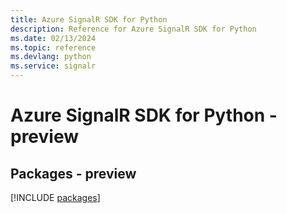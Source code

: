 ```yaml
---
title: Azure SignalR SDK for Python
description: Reference for Azure SignalR SDK for Python
ms.date: 02/13/2024
ms.topic: reference
ms.devlang: python
ms.service: signalr
---
```

# Azure SignalR SDK for Python - preview
## Packages - preview
[!INCLUDE [packages](signalr-index.md)]